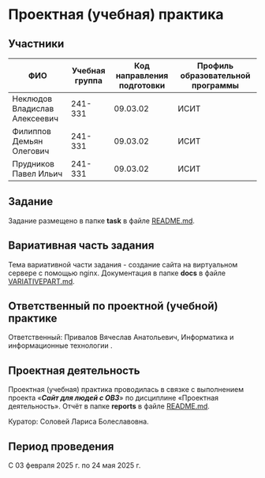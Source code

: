 # Проектная (учебная) практика

## Участники

| ФИО | Учебная группа | Код направления подготовки | Профиль образовательной программы |
|-|-|-|-|
|Неклюдов Владислав Алексеевич|241-331|09.03.02|ИСИТ|
|Филиппов Демьян Олегович|241-331|09.03.02|ИСИТ|
|Прудников Павел Ильич|241-331|09.03.02|ИСИТ|

## Задание

Задание размещено в папке **task** в файле [README.md](task/README.md).

## Вариативная часть задания

Тема вариативной части задания - создание сайта на виртуальном сервере с помощью nginx. Документация в папке **docs** в файле [VARIATIVEPART.md](docs/VARIATIVEPART.md).

## Ответственный по проектной (учебной) практике

Ответственный: Привалов Вячеслав Анатольевич, Информатика и информационные технологии .

## Проектная деятельность

Проектная (учебная) практика проводилась в связке с выполнением проекта «***Сайт для людей с ОВЗ***» по дисциплине «Проектная деятельность». Отчёт в папке **reports** в файле [README.md](reports/README.md).

Куратор: Соловей Лариса Болеславовна.

## Период проведения

С 03 февраля 2025 г. по 24 мая 2025 г.
